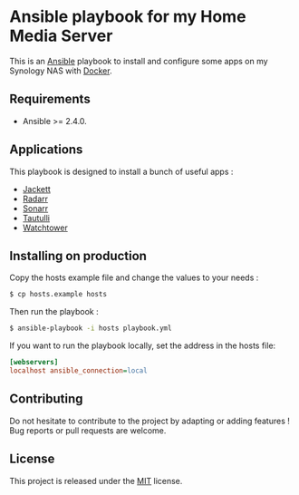 # Ansible playbook for my Home Media Server

This is an [Ansible](https://www.ansible.com) playbook to install and configure some apps on my Synology NAS with [Docker](https://www.docker.com).

## Requirements

+ Ansible >= 2.4.0.

## Applications

This playbook is designed to install a bunch of useful apps :

+ [Jackett](https://github.com/Jackett/Jackett)
+ [Radarr](https://github.com/Radarr/Radarr)
+ [Sonarr](https://github.com/Sonarr/Sonarr)
+ [Tautulli](https://github.com/Tautulli/Tautulli)
+ [Watchtower](https://github.com/v2tec/watchtower)

## Installing on production

Copy the hosts example file and change the values to your needs :

```bash
$ cp hosts.example hosts
```

Then run the playbook :

```bash
$ ansible-playbook -i hosts playbook.yml
```

If you want to run the playbook locally, set the address in the hosts file:
```ini
[webservers]
localhost ansible_connection=local
```

## Contributing

Do not hesitate to contribute to the project by adapting or adding features ! Bug reports or pull requests are welcome.

## License

This project is released under the [MIT](http://opensource.org/licenses/MIT) license.
